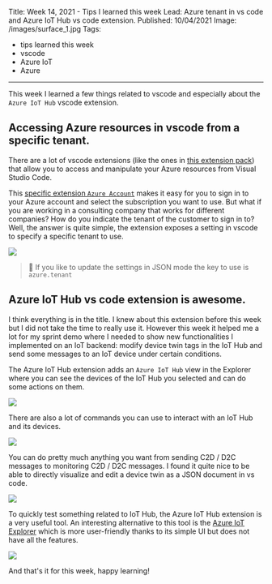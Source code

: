 Title: Week 14, 2021 - Tips I learned this week
Lead: Azure tenant in vs code and Azure IoT Hub vs code extension.
Published: 10/04/2021
Image: /images/surface_1.jpg
Tags:
  - tips learned this week
  - vscode
  - Azure IoT
  - Azure
---

This week I learned a few things related to vscode and especially about the `Azure IoT Hub` vscode extension.

## Accessing Azure resources in vscode from a specific tenant.

There are a lot of vscode extensions (like the ones in [this extension pack](https://marketplace.visualstudio.com/items?itemName=ms-vscode.vscode-node-azure-pack)) that allow you to access and manipulate your Azure resources from Visual Studio Code. 

This [specific extension `Azure Account`](https://marketplace.visualstudio.com/items?itemName=ms-vscode.azure-account) makes it easy for you to sign in to your Azure account and select the subscription you want to use. But what if you are working in a consulting company that works for different companies? How do you indicate the tenant of the customer to sign in to? Well, the answer is quite simple, the extension exposes a setting in vscode to specify a specific tenant to use.

<img src="/posts/images/w142021tips_vscode_1.png" class="img-fluid centered-img">  

>📌 If you like to update the settings in JSON mode the key to use is `azure.tenant`

## Azure IoT Hub vs code extension is awesome.

I think everything is in the title. I knew about this extension before this week but I did not take the time to really use it. However this week it helped me a lot for my sprint demo where I needed to show new functionalities I implemented on an IoT backend: modify device twin tags in the IoT Hub and send some messages to an IoT device under certain conditions.

The Azure IoT Hub extension adds an `Azure IoT Hub` view in the Explorer where you can see the devices of the IoT Hub you selected and can do some actions on them.

<img src="/posts/images/w142021tips_vscode_2.png" class="img-fluid centered-img">  

There are also a lot of commands you can use to interact with an IoT Hub and its devices.

<img src="/posts/images/w142021tips_vscode_3.png" class="img-fluid centered-img">  

You can do pretty much anything you want from sending C2D / D2C messages to monitoring C2D / D2C messages. I found it quite nice to be able to directly visualize and edit a device twin as a JSON  document in vs code. 

<img src="/posts/images/w142021tips_vscode_4.png" class="img-fluid centered-img">  

To quickly test something related to IoT Hub, the Azure IoT Hub extension is a very useful tool. An interesting alternative to this tool is the [Azure IoT Explorer](https://github.com/Azure/azure-iot-explorer/releases) which is more user-friendly thanks to its simple UI but does not have all the features.

<img src="/posts/images/w142021tips_iotexplorer_1.png" class="img-fluid centered-img"> 

And that's it for this week, happy learning!